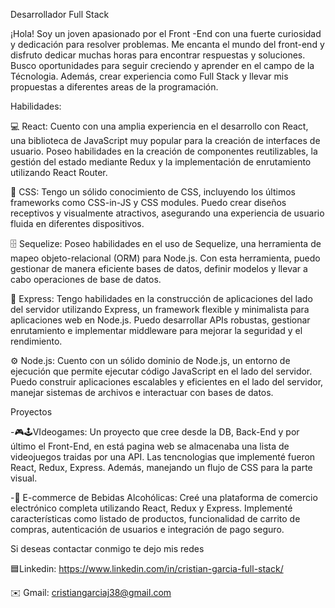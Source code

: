 Desarrollador Full Stack

¡Hola! Soy un joven apasionado por el Front -End con una fuerte curiosidad y dedicación para resolver problemas. Me encanta el mundo del front-end y disfruto dedicar muchas horas para encontrar respuestas y soluciones. Busco oportunidades para seguir creciendo y aprender en el campo de la Técnologia. Además, crear experiencia como Full Stack y llevar mis propuestas a diferentes areas de la programación.

Habilidades:

💻 React: Cuento con una amplia experiencia en el desarrollo con React, una biblioteca de JavaScript muy popular para la creación de interfaces de usuario. Poseo habilidades en la creación de componentes reutilizables, la gestión del estado mediante Redux y la implementación de enrutamiento utilizando React Router.

🎨 CSS: Tengo un sólido conocimiento de CSS, incluyendo los últimos frameworks como CSS-in-JS y CSS modules. Puedo crear diseños receptivos y visualmente atractivos, asegurando una experiencia de usuario fluida en diferentes dispositivos.

🗄️ Sequelize: Poseo habilidades en el uso de Sequelize, una herramienta de mapeo objeto-relacional (ORM) para Node.js. Con esta herramienta, puedo gestionar de manera eficiente bases de datos, definir modelos y llevar a cabo operaciones de base de datos.

🚀 Express: Tengo habilidades en la construcción de aplicaciones del lado del servidor utilizando Express, un framework flexible y minimalista para aplicaciones web en Node.js. Puedo desarrollar APIs robustas, gestionar enrutamiento e implementar middleware para mejorar la seguridad y el rendimiento.

⚙️ Node.js: Cuento con un sólido dominio de Node.js, un entorno de ejecución que permite ejecutar código JavaScript en el lado del servidor. Puedo construir aplicaciones escalables y eficientes en el lado del servidor, manejar sistemas de archivos e interactuar con bases de datos.

Proyectos

-🎮🕹️VIdeogames: Un proyecto que cree desde la DB, Back-End y por último el Front-End, en está pagina web se almacenaba una lista de videojuegos traidas por una API. Las tencnologias que implementé fueron React, Redux, Express. Además, manejando un flujo de CSS para la parte visual. 

-🍹 E-commerce de Bebidas Alcohólicas: Creé una plataforma de comercio electrónico completa utilizando React, Redux y Express. Implementé características como listado de productos, funcionalidad de carrito de compras, autenticación de usuarios e integración de pago seguro.

Si deseas contactar conmigo te dejo mis redes

🟦Linkedin: https://www.linkedin.com/in/cristian-garcia-full-stack/

✉️ Gmail: cristiangarciaj38@gmail.com
